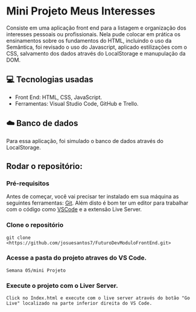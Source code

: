 # Mini Projeto Meus Interesses
 Consiste em uma aplicação front end para a listagem e organização dos interesses pessoais ou profissionais. Nela pude colocar em prática os ensinamentos sobre os fundamentos do HTML, incluindo o uso da Semântica, foi revisado o uso do Javascript, aplicado estilizações com o CSS, salvamento dos dados através do LocalStorage e manupulação da DOM. 


## 💻 Tecnologias usadas
* Front End: HTML, CSS, JavaScript.
* Ferramentas: Visual Studio Code, GitHub e Trello.

## ☁️ Banco de dados    
 Para essa aplicação, foi simulado o banco de dados através do LocalStorage.

## Rodar o repositório:

### Pré-requisitos

Antes de começar, você vai precisar ter instalado em sua máquina as seguintes ferramentas:
[Git](https://git-scm.com). Além disto é bom ter um editor para trabalhar com o código como [VSCode](https://code.visualstudio.com/) e a extensão Live Server.


### Clone o repositório
`git clone <https://github.com/josuesantos7/FuturoDevModuloFrontEnd.git>`

### Acesse a pasta do projeto atraves do VS Code.
 `Semana 05/mini Projeto`

### Execute o projeto com o Liver Server.
`Click no Index.html e execute com o live server através do botão "Go Live" localizado na parte inferior direita do VS Code.`
 
 